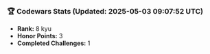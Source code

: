 ### 🏆 Codewars Stats (Updated: 2025-05-03 09:07:52 UTC)

- **Rank:** 8 kyu
- **Honor Points:** 3
- **Completed Challenges:** 1
